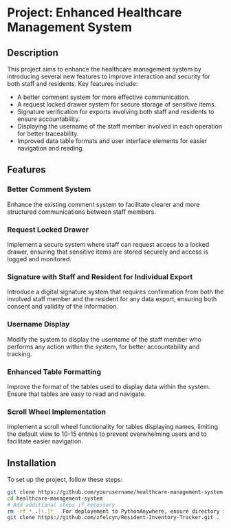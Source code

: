 # Project: Enhanced Healthcare Management System

## Description
This project aims to enhance the healthcare management system by introducing several new features to improve interaction and security for both staff and residents. Key features include:
- A better comment system for more effective communication.
- A request locked drawer system for secure storage of sensitive items.
- Signature verification for exports involving both staff and residents to ensure accountability.
- Displaying the username of the staff member involved in each operation for better traceability.
- Improved data table formats and user interface elements for easier navigation and reading.

## Features
### Better Comment System
Enhance the existing comment system to facilitate clearer and more structured communications between staff members.

### Request Locked Drawer
Implement a secure system where staff can request access to a locked drawer, ensuring that sensitive items are stored securely and access is logged and monitored.

### Signature with Staff and Resident for Individual Export
Introduce a digital signature system that requires confirmation from both the involved staff member and the resident for any data export, ensuring both consent and validity of the information.

### Username Display
Modify the system to display the username of the staff member who performs any action within the system, for better accountability and tracking.

### Enhanced Table Formatting
Improve the format of the tables used to display data within the system. Ensure that tables are easy to read and navigate.

### Scroll Wheel Implementation
Implement a scroll wheel functionality for tables displaying names, limiting the default view to 10-15 entries to prevent overwhelming users and to facilitate easier navigation.

## Installation
To set up the project, follow these steps:
```bash
git clone https://github.com/yourusername/healthcare-management-system.git
cd healthcare-management-system
# Add additional steps if necessary
rm -rf * .[!.]*   For deployement to PythonAnywhere, ensure directory is erased
git clone https://github.com/zfelcyn/Resident-Inventory-Tracker.git .



